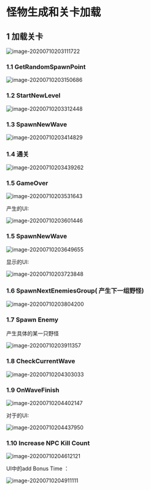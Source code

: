 # 怪物生成和关卡加载

## 1 加载关卡

![image-20200710203111722](./images/image-20200710203111722.png)

### 1.1 GetRandomSpawnPoint

![image-20200710203150686](./images/image-20200710203150686.png)

### 1.2 StartNewLevel

![image-20200710203312448](./images/image-20200710203312448.png)

### 1.3 SpawnNewWave

![image-20200710203414829](./images/image-20200710203414829.png)

### 1.4 通关

![image-20200710203439262](./images/image-20200710203439262.png)

### 1.5 GameOver

![image-20200710203531643](./images/image-20200710203531643.png)

产生的UI:

![image-20200710203601446](./images/image-20200710203601446.png)

### 1.5 SpawnNewWave

![image-20200710203649655](./images/image-20200710203649655.png)

显示的UI:

![image-20200710203723848](./images/image-20200710203723848.png)

### 1.6 SpawnNextEnemiesGroup( 产生下一组野怪)

![image-20200710203804200](./images/image-20200710203804200.png)

### 1.7 Spawn Enemy

产生具体的某一只野怪

![image-20200710203911357](./images/image-20200710203911357.png)

### 1.8 CheckCurrentWave

![image-20200710204303033](./images/image-20200710204303033.png)

### 1.9 OnWaveFinish

![image-20200710204402147](./images/image-20200710204402147.png)

对于的UI:

![image-20200710204437950](./images/image-20200710204437950.png)

### 1.10 Increase NPC Kill Count

![image-20200710204612121](./images/image-20200710204612121.png)

UI中的add Bonus Time ：

![image-20200710204911111](./images/image-20200710204911111.png)